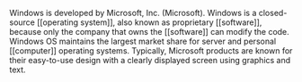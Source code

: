 Windows is developed by Microsoft, Inc. (Microsoft). Windows is a closed-source [[operating system]], also known as proprietary [[software]], because only the company that owns the [[software]] can modify the code. Windows OS maintains the largest market share for server and personal [[computer]] operating systems. Typically, Microsoft products are known for their easy-to-use design with a clearly displayed screen using graphics and text.